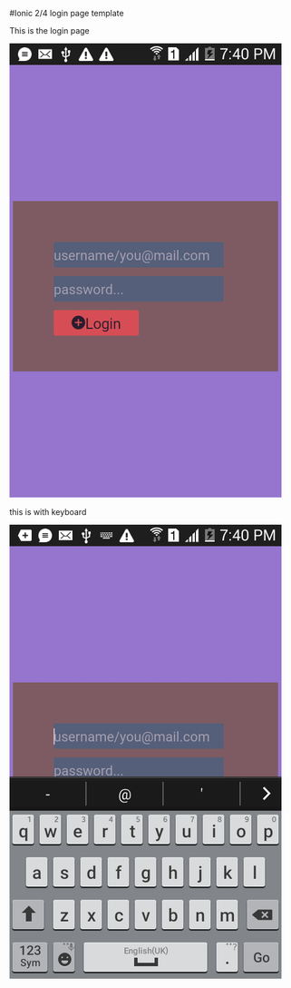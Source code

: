 #Ionic 2/4 login page template 

<p>This is the login page</p>
<img src="s1.png"><br>

<p>this is with keyboard</p>
<img src="s2.png">
